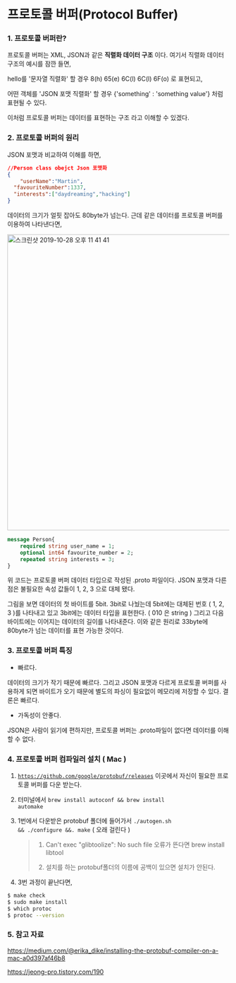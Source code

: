 # 프로토콜 버퍼(Protocol Buffer)



### 1. 프로토콜 버퍼란?

프로토콜 버퍼는 XML, JSON과 같은  **직렬화 데이터 구조** 이다. 여기서 직렬화 데이터 구조의 예시를 잠깐 들면,

hello를 '문자열 직렬화' 할 경우 8(h) 65(e) 6C(l) 6C(l) 6F(o) 로 표현되고,

어떤 객체를 'JSON 포맷 직렬화' 할 경우 {'something' : 'something value'} 처럼 표현될 수 있다.

이처럼 프로토콜 버퍼는 데이터를 표현하는 구조 라고 이해할 수 있겠다.

### 2. 프로토콜 버퍼의 원리

JSON 포맷과 비교하여 이해를 하면,

```json
//Person class obejct Json 포맷화
{
	"userName":"Martin",
  "favouriteNumber":1337,
  "interests":["daydreaming","hacking"]
}
```

데이터의 크기가 얼핏 잡아도 80byte가 넘는다. 근데 같은 데이터를 프로토콜 버퍼를 이용하여 나타낸다면,

<img width="670" alt="스크린샷 2019-10-28 오후 11 41 41" src="https://user-images.githubusercontent.com/39187116/67690406-2fb6a400-f9e0-11e9-8b4b-fe0e88095f46.png">

```protobuf
message Person{
	required string user_name = 1; 
	optional int64 favourite_number = 2; 
	repeated string interests = 3;
}
```

위 코드는 프로토콜 버퍼 데이터 타입으로 작성된 .proto 파일이다. JSON 포맷과 다른점은 불필요한 속성 값들이 1, 2, 3 으로 대체 됐다. 

그림을 보면 데이터의 첫 바이트를 5bit. 3bit로 나눴는데 5bit에는 대체된 번호 ( 1, 2, 3 )를 나타내고 있고 3bit에는 데이터 타입을 표현한다. ( 010 은 string ) 그리고 다음 바이트에는 이어지는 데이터의 길이를  나타내준다. 이와 같은 원리로 33byte에 80byte가 넘는 데이터를 표현 가능한 것이다.



### 3. 프로토콜 버퍼 특징

- 빠르다.

데이터의 크기가 작기 때문에 빠르다. 그리고 JSON 포맷과 다르게 프로토콜 버퍼를 사용하게 되면 바이트가 오기 때문에 별도의 파싱이 필요없이 메모리에 저장할 수 있다.  결론은 빠르다.

- 가독성이 안좋다.

JSON은 사람이 읽기에 편하지만, 프로토콜 버퍼는 .proto파일이 없다면 데이터를 이해 할 수 없다. 

### 4. 프로토콜 버퍼 컴파일러 설치 ( Mac )

1. <code>https://github.com/google/protobuf/releases</code> 이곳에서 자신이 필요한 프로토콜 버퍼를 다운 받는다.
2. 터미널에서 <code>brew install autoconf && brew install automake</code>

3. 1번에서 다운받은 protobuf 폴더에 들어가서 <code>./autogen.sh && ./configure &&. make</code> ( 오래 걸린다 )

   > 1. Can't exec "glibtoolize": No such file 오류가 뜬다면 brew install libtool
   >
   > 2. 설치를 하는 protobuf폴더의 이름에 공백이 있으면 설치가 안된다.

4. 3번 과정이 끝난다면,

```bash
$ make check
$ sudo make install
$ which protoc 
$ protoc --version
```



### 5. 참고 자료

https://medium.com/@erika_dike/installing-the-protobuf-compiler-on-a-mac-a0d397af46b8

https://jeong-pro.tistory.com/190



